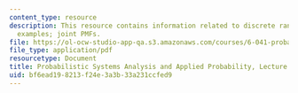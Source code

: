 ```yaml
---
content_type: resource
description: This resource contains information related to discrete random variable
  examples; joint PMFs.
file: https://ol-ocw-studio-app-qa.s3.amazonaws.com/courses/6-041-probabilistic-systems-analysis-and-applied-probability-fall-2010/bf6ead198213f24e3a3b33a231ccfed9_MIT6_041F10_L06.pdf
file_type: application/pdf
resourcetype: Document
title: Probabilistic Systems Analysis and Applied Probability, Lecture 6
uid: bf6ead19-8213-f24e-3a3b-33a231ccfed9
---
```

